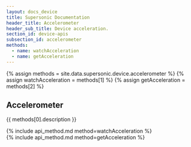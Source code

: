 ```yaml
---
layout: docs_device
title: Supersonic Documentation
header_title: Accelerometer
header_sub_title: Device acceleration.
section_id: device-apis
subsection_id: accelerometer
methods:
  - name: watchAcceleration
  - name: getAcceleration
---
```


<section class="docs-section" id="accelerometer">

{% assign methods = site.data.supersonic.device.accelerometer %}
{% assign watchAcceleration = methods[1] %}
{% assign getAcceleration = methods[2] %}

# Accelerometer
{{ methods[0].description }}

<section class="docs-section" id="accelerometer-watchAcceleration">
  {% include api_method.md method=watchAcceleration %}
</section>

<section class="docs-section" id="accelerometer-getAcceleration">
  {% include api_method.md method=getAcceleration %}
</section>

</section>
